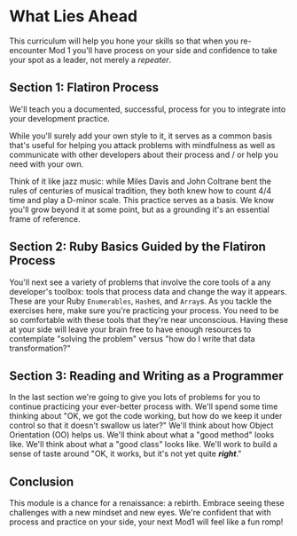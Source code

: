 # What Lies Ahead

This curriculum will help you hone your skills so that when you re-encounter
Mod 1 you'll have process on your side and confidence to take your spot as a
leader, not merely a _repeater_.

## Section 1: Flatiron Process

We'll teach you a documented, successful, process for you to integrate into
your development practice.

While you'll surely add your own style to it, it serves as a common basis
that's useful for helping you attack problems with mindfulness as well as
communicate with other developers about their process and / or help you need
with your own.

Think of it like jazz music: while Miles Davis and John Coltrane bent the rules
of centuries of musical tradition, they both knew how to count 4/4 time and
play a D-minor scale. This practice serves as a basis. We know you'll grow
beyond it at some point, but as a grounding it's an essential frame of
reference.

## Section 2: Ruby Basics Guided by the Flatiron Process

You'll next see a variety of problems that involve the core tools of a any
developer's toolbox: tools that process data and change the way it appears.
These are your Ruby `Enumerables`, `Hash`es, and `Array`s. As you tackle the
exercises here, make sure you're practicing your process. You need to be so
comfortable with these tools that they're near unconscious. Having these at
your side will leave your brain free to have enough resources to contemplate
"solving the problem" versus "how do I write that data transformation?"

## Section 3: Reading and Writing as a Programmer

In the last section we're going to give you lots of problems for you to
continue practicing your ever-better process with. We'll spend some time
thinking about "OK, we got the code working, but how do we keep it under
control so that it doesn't swallow us later?" We'll think about how Object
Orientation (OO) helps us. We'll think about what a "good method" looks like.
We'll think about what a "good class" looks like. We'll work to build a sense
of taste around "OK, it works, but it's not yet quite **_right_**."

## Conclusion

This module is a chance for a renaissance: a rebirth. Embrace seeing these
challenges with a new mindset and new eyes. We're confident that with process
and practice on your side, your next Mod1 will feel like a fun romp!

